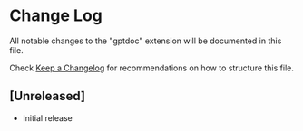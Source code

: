# Change Log

All notable changes to the "gptdoc" extension will be documented in this file.

Check [Keep a Changelog](http://keepachangelog.com/) for recommendations on how to structure this file.

## [Unreleased]

- Initial release